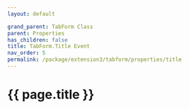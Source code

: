 ```yaml
---
layout: default

grand_parent: TabForm Class
parent: Properties
has_children: false
title: TabForm.Title Event
nav_order: 5
permalink: /package/extension3/tabform/properties/title
---
```

# {{ page.title }}
